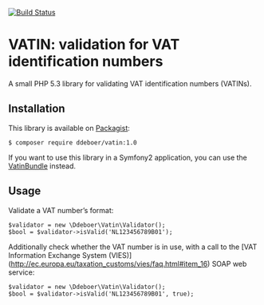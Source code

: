 [![Build Status](https://secure.travis-ci.org/ddeboer/vatin.png)](http://travis-ci.org/ddeboer/vatin)

VATIN: validation for VAT identification numbers
================================================

A small PHP 5.3 library for validating VAT identification numbers (VATINs).

Installation
------------

This library is available on [Packagist](http://packagist.org/packages/ddeboer/vatin):

    $ composer require ddeboer/vatin:1.0

If you want to use this library in a Symfony2 application, you can use the
[VatinBundle](https://github.com/ddeboer/vatin-bundle) instead.

Usage
-----

Validate a VAT number’s format:

    $validator = new \Ddeboer\Vatin\Validator();
    $bool = $validator->isValid('NL123456789B01');

Additionally check whether the VAT number is in use, with a call to the [VAT
Information Exchange System (VIES)]
(http://ec.europa.eu/taxation_customs/vies/faq.html#item_16) SOAP web service:

    $validator = new \Ddeboer\Vatin\Validator();
    $bool = $validator->isValid('NL123456789B01', true);